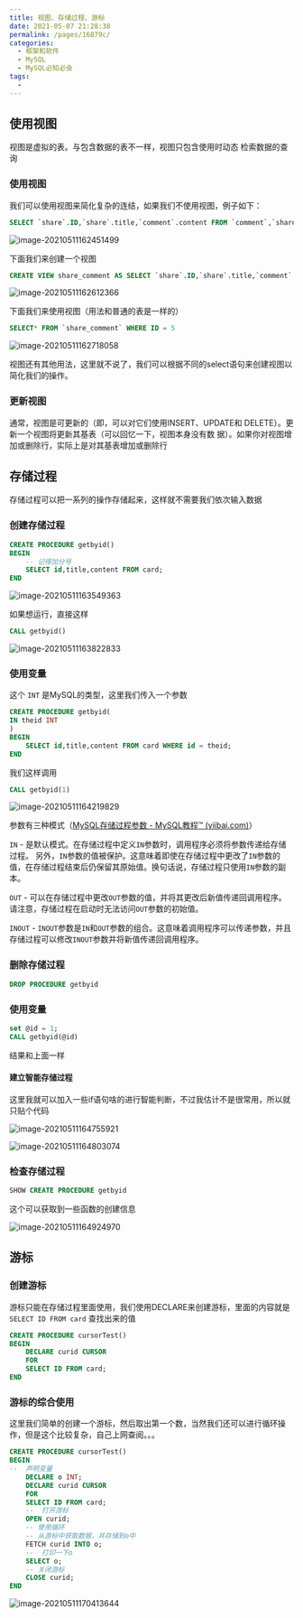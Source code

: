 ```yaml
---
title: 视图、存储过程、游标
date: 2021-05-07 21:28:38
permalink: /pages/16879c/
categories:
  - 框架和软件
  - MySQL
  - MySQL必知必会
tags:
  - 
---
```


## 使用视图

视图是虚拟的表。与包含数据的表不一样，视图只包含使用时动态 检索数据的查询

### 使用视图

我们可以使用视图来简化复杂的连结，如果我们不使用视图，例子如下：

```sql
SELECT `share`.ID,`share`.title,`comment`.content FROM `comment`,`share` WHERE `comment`.shareID = `share`.ID
```

![image-20210511162451499](https://img.xiaoyou66.com/2021/05/11/7ec0d9bba5a77.png)

下面我们来创建一个视图

```sql
CREATE VIEW share_comment AS SELECT `share`.ID,`share`.title,`comment`.content FROM `comment`,`share` WHERE `comment`.shareID = `share`.ID
```

![image-20210511162612366](https://img.xiaoyou66.com/2021/05/11/182886689f97f.png)

下面我们来使用视图（用法和普通的表是一样的）

```sql
SELECT* FROM `share_comment` WHERE ID = 5
```

![image-20210511162718058](https://img.xiaoyou66.com/2021/05/11/a3535dfaae37f.png)

视图还有其他用法，这里就不说了，我们可以根据不同的select语句来创建视图以简化我们的操作。

### 更新视图

通常，视图是可更新的（即，可以对它们使用INSERT、UPDATE和 DELETE）。更新一个视图将更新其基表（可以回忆一下，视图本身没有数 据）。如果你对视图增加或删除行，实际上是对其基表增加或删除行

## 存储过程

存储过程可以把一系列的操作存储起来，这样就不需要我们依次输入数据

### 创建存储过程

```sql
CREATE PROCEDURE getbyid()
BEGIN
	-- 记得加分号
    SELECT id,title,content FROM card;
END
```

![image-20210511163549363](https://img.xiaoyou66.com/2021/05/11/b32f007b8f624.png)

如果想运行，直接这样

```sql
CALL getbyid()
```

![image-20210511163822833](https://img.xiaoyou66.com/2021/05/11/5613495a0fc8d.png)

### 使用变量

这个 `INT` 是MySQL的类型，这里我们传入一个参数

```sql
CREATE PROCEDURE getbyid(
IN theid INT
)
BEGIN
    SELECT id,title,content FROM card WHERE id = theid;
END
```

我们这样调用

```sql
CALL getbyid(1)
```

![image-20210511164219829](https://img.xiaoyou66.com/2021/05/11/dfa640a622d55.png)

参数有三种模式（[MySQL存储过程参数 - MySQL教程™ (yiibai.com)](https://www.yiibai.com/mysql/stored-procedures-parameters.html)）

`IN` - 是默认模式。在存储过程中定义`IN`参数时，调用程序必须将参数传递给存储过程。 另外，`IN`参数的值被保护。这意味着即使在存储过程中更改了`IN`参数的值，在存储过程结束后仍保留其原始值。换句话说，存储过程只使用`IN`参数的副本。

`OUT` - 可以在存储过程中更改`OUT`参数的值，并将其更改后新值传递回调用程序。请注意，存储过程在启动时无法访问`OUT`参数的初始值。

`INOUT` - `INOUT`参数是`IN`和`OUT`参数的组合。这意味着调用程序可以传递参数，并且存储过程可以修改`INOUT`参数并将新值传递回调用程序。

### 删除存储过程

```sql
DROP PROCEDURE getbyid
```

### 使用变量

```sql
set @id = 1;
CALL getbyid(@id)
```

结果和上面一样

#### 建立智能存储过程

这里我就可以加入一些if语句啥的进行智能判断，不过我估计不是很常用，所以就只贴个代码

![image-20210511164755921](https://img.xiaoyou66.com/2021/05/11/921a7ac203629.png)

![image-20210511164803074](https://img.xiaoyou66.com/2021/05/11/968aee07f261f.png)

### 检查存储过程

```sql
SHOW CREATE PROCEDURE getbyid
```

这个可以获取到一些函数的创建信息

![image-20210511164924970](https://img.xiaoyou66.com/2021/05/11/7fae0fe5d5488.png)

## 游标

### 创建游标

游标只能在存储过程里面使用，我们使用DECLARE来创建游标，里面的内容就是 `SELECT ID FROM card` 查找出来的值

```sql
CREATE PROCEDURE cursorTest()
BEGIN
	DECLARE curid CURSOR
	FOR
	SELECT ID FROM card;
END
```

### 游标的综合使用

这里我们简单的创建一个游标，然后取出第一个数，当然我们还可以进行循环操作，但是这个比较复杂，自己上网查阅。。。

```sql
CREATE PROCEDURE cursorTest()
BEGIN
--  声明变量
	DECLARE o INT;
	DECLARE curid CURSOR
	FOR
	SELECT ID FROM card;
	-- 	打开游标
	OPEN curid;
	-- 使用循环
	-- 从游标中获取数据，并存储到o中
	FETCH curid INTO o;
	-- 	打印一下o
	SELECT o;
	-- 关闭游标
	CLOSE curid;
END
```

![image-20210511170413644](https://img.xiaoyou66.com/2021/05/11/9d1ede8814bff.png)


